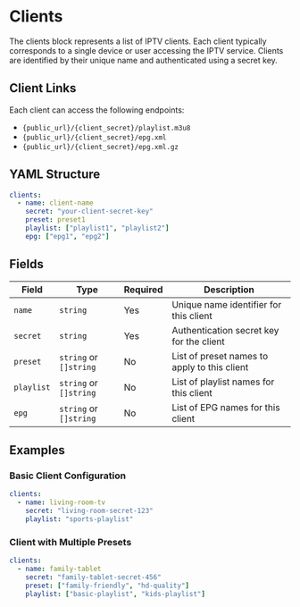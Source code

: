 # Clients

The clients block represents a list of IPTV clients. Each client typically corresponds to a single device or user
accessing the IPTV service. Clients are identified by their unique name and authenticated using a secret key.

## Client Links

Each client can access the following endpoints:

- `{public_url}/{client_secret}/playlist.m3u8`
- `{public_url}/{client_secret}/epg.xml`
- `{public_url}/{client_secret}/epg.xml.gz`

## YAML Structure

```yaml
clients:
  - name: client-name
    secret: "your-client-secret-key"
    preset: preset1
    playlist: ["playlist1", "playlist2"]
    epg: ["epg1", "epg2"]
```

## Fields

| Field      | Type                   | Required | Description                                  |
|------------|------------------------|----------|----------------------------------------------|
| `name`     | `string`               | Yes      | Unique name identifier for this client       |
| `secret`   | `string`               | Yes      | Authentication secret key for the client     |
| `preset`   | `string` or `[]string` | No       | List of preset names to apply to this client |
| `playlist` | `string` or `[]string` | No       | List of playlist names for this client       |
| `epg`      | `string` or `[]string` | No       | List of EPG names for this client            |

## Examples

### Basic Client Configuration

```yaml
clients:
  - name: living-room-tv
    secret: "living-room-secret-123"
    playlist: "sports-playlist"
```

### Client with Multiple Presets

```yaml
clients:
  - name: family-tablet
    secret: "family-tablet-secret-456"
    preset: ["family-friendly", "hd-quality"]
    playlist: ["basic-playlist", "kids-playlist"]
```